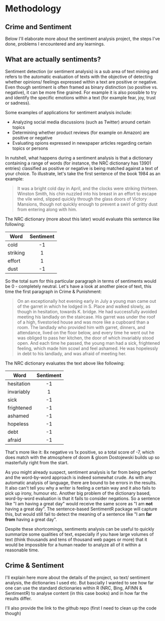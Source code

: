 # Methodology

## Crime and Sentiment
Below I'll elaborate more about the sentiment analysis project, the steps I've done, problems I encountered and any learnings. 

## What are actually sentiments?
Sentiment detection (or sentiment analysis) is a sub area of text mining and refers to the automatic evaluation of texts with the objective of detecting whether opinions/ feelings expressed within a text are positive or negative. Even though sentiment is often framed as binary distinction (so positive vs. negative), it can be more fine grained. For example it is also possible to try and identify the specific emotions within a text (for example fear, joy, trust or sadness).

Some examples of applications for sentiment analysis include:

- Analyzing social media discussions (such as Twitter) around certain topics 
- Determining whether product reviews (for example on Amazon) are positive or negative
- Evaluating opions expressed in newspaper articles regarding certain topics or persons

In nutshell, what happens during a sentiment analysis is that a dictionary containing a range of words (for instance, the NRC dictionary has 13901 entries) classified as positive or negative is being matched against a text of your choice. 
To illustrate, let's take the first sentence of the book 1984 as an example:

>It was a bright cold day in April, and the clocks were striking
>thirteen. Winston Smith, his chin nuzzled into his
>breast in an effort to escape the vile wind, slipped quickly
>through the glass doors of Victory Mansions, though not
>quickly enough to prevent a swirl of gritty dust from entering
>along with him.

The NRC dictionary (more about this later) would evaluate this sentence like following:

| Word          | Sentiment     |
| ------------- |:-------------:|
| cold          | -1            |
| striking      |  1            |
| effort        |  1            |
| dust          | -1            |


So the total sum for this particular paragraph in terms of sentiments would be 0 - completely neutral. Let's have a look at another piece of text, this time the first paragraph in Crime & Punishment:

>On an exceptionally hot evening early in July a young
>man came out of the garret in which he lodged in S. Place
>and walked slowly, as though in hesitation, towards K.
>bridge.
>He had successfully avoided meeting his landlady on
>the staircase. His garret was under the roof of a high, fivestoried
>house and was more like a cupboard than a room.
>The landlady who provided him with garret, dinners, and
>attendance, lived on the floor below, and every time he
>went out he was obliged to pass her kitchen, the door of
>which invariably stood open. And each time he passed, the
>young man had a sick, frightened feeling, which made him
>scowl and feel ashamed. He was hopelessly in debt to his
>landlady, and was afraid of meeting her.

The NRC dictionary evaluates the text above like following:

| Word          | Sentiment     |
| ------------- |:-------------:|
| hesitation    | -1            |
| invariably    |  1            |
| sick          | -1            |
| frightened    | -1            |
| ashamed       | -1            |
| hopeless      | -1            |
| debt          | -1            |
| afraid        | -1            |

That's more like it: 8x negative vs 1x positive, so a total score of -7, which does match with the atmosphere of doom & gloom Dostojewski builds up so masterfully right from the start.

As you might already suspect, sentiment analysis is far from being perfect and the word-by-word approach is indeed somewhat crude. As with any automatic analysis of language, there are bound to be errors in the results. It also can't tell you why a writer is feeling a certain way and it also fails to pick up irony, humour etc. Another big problem of the dictionary based, word-by-word evaluation is that it fails to consider negations. So a sentence like "I am having a great day" would receive the same score as "I am __not__ having a great day". The sentence-based SentimentR package will capture this, but would still fail to detect the meaning of a sentence like "I am __far from__ having a great day". 

Despite these shortcomings, sentiments analysis can be useful to quickly summarize some qualities of text, especially if you have large volumes of text (think thousands and tens of thousand web pages or more) that it would be impossible for a human reader to analyze all of it within a reasonable time.

## Crime & Sentiment
I'll explain here more about the details of the project, so text/ sentiment analysis, the dictionaries I used etc. But bascially I wanted to see how far one can use the standard dictionaries within R (NRC, Bing, AFINN & SentimentR) to analyse content (in this case books) and in how far the results differ.

I'll also provide the link to the github repo (first I need to clean up the code though)
